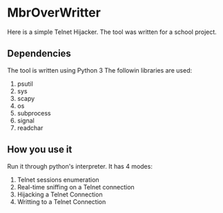 # MbrOverWritter

Here is a simple Telnet Hijacker.
The tool was written for a school project.

## Dependencies
The tool is written using Python 3
The followin libraries are used:
1. psutil 
2. sys 
3. scapy 
4. os 
5. subprocess 
6. signal
7. readchar
## How you use it
Run it through python's interpreter.
It has 4 modes:
1. Telnet sessions enumeration
2. Real-time sniffing on a Telnet connection
3. Hijacking a Telnet Connection
4. Writting to a Telnet Connection

